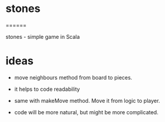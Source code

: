 # stones
======

stones - simple game in Scala

# ideas

* move neighbours method from board to pieces.
- it helps to code readability
* same with makeMove method. Move it from logic to player.
- code will be more natural, but might be more complicated.

